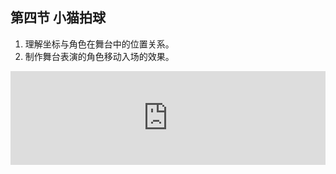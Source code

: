 ## 第四节 小猫拍球

1. 理解坐标与角色在舞台中的位置关系。
2. 制作舞台表演的角色移动入场的效果。

<iframe src="http://cs.leaplearner.com/video/vs/sharing/jOmT4VrG#!aG9tZV92aWRlby03NTg5" width='100%' id='video1' frameborder=0 'allowfullscreen'></iframe>
<script type="text/javascript">
document.getElementById("video1").style.height=document.getElementById("video1").scrollWidth*0.75+"px";
</script>



